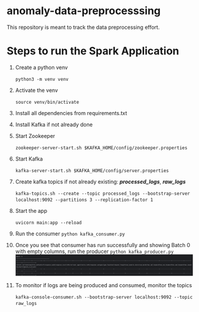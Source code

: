 # anomaly-data-preprocesssing

This repository is meant to track the data preprocessing effort.

# Steps to run the Spark Application

1. Create a python venv

     `python3 -m venv venv`
2. Activate the venv

   `source venv/bin/activate`
3. Install all dependencies from requirements.txt
4. Install Kafka if not already done
5. Start Zookeeper

     `zookeeper-server-start.sh $KAFKA_HOME/config/zookeeper.properties`
6. Start Kafka

     `kafka-server-start.sh $KAFKA_HOME/config/server.properties`
7. Create kafka topics if not already existing: _**processed_logs**_, **_raw_logs_**

     `kafka-topics.sh --create --topic processed_logs --bootstrap-server localhost:9092 --partitions 3 --replication-factor 1`
8. Start the app

      `uvicorn main:app --reload`
9. Run the consumer
 `python kafka_consumer.py`
10. Once you see that consumer has run successfully and showing Batch 0 with empty columns, run the producer
`python kafka_producer.py`
![img.png](img.png)

11. To monitor if logs are being produced and consumed, monitor the topics

     `kafka-console-consumer.sh --bootstrap-server localhost:9092 --topic raw_logs`